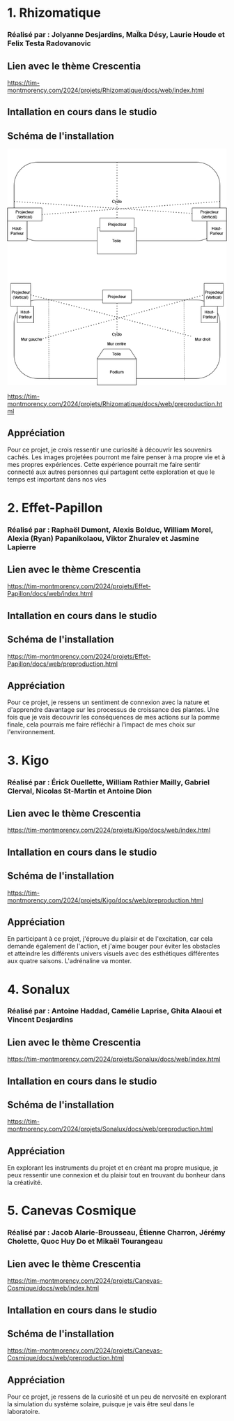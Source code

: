 # 1. Rhizomatique
### Réalisé par : Jolyanne Desjardins, MaÏka Désy, Laurie Houde et Felix Testa Radovanovic

## Lien avec le thème Crescentia 
https://tim-montmorency.com/2024/projets/Rhizomatique/docs/web/index.html

## Intallation en cours dans le studio

## Schéma de l'installation 
![Media](Media/rhizomatique_plantation.png) 

https://tim-montmorency.com/2024/projets/Rhizomatique/docs/web/preproduction.html

## Appréciation
Pour ce projet, je crois ressentir une curiosité à découvrir les souvenirs cachés. Les images projetées pourront me faire penser à ma propre vie et à mes propres expériences. Cette expérience pourrait me faire sentir connecté aux autres personnes qui partagent cette exploration et que le temps est important dans nos vies

# 2. Effet-Papillon
### Réalisé par : Raphaël Dumont, Alexis Bolduc, William Morel, Alexia (Ryan) Papanikolaou, Viktor Zhuralev et Jasmine Lapierre

## Lien avec le thème Crescentia 
https://tim-montmorency.com/2024/projets/Effet-Papillon/docs/web/index.html

## Intallation en cours dans le studio

## Schéma de l'installation 


https://tim-montmorency.com/2024/projets/Effet-Papillon/docs/web/preproduction.html
## Appréciation
Pour ce projet, je ressens un sentiment de connexion avec la nature et d'apprendre davantage sur les processus de croissance des plantes. Une fois que je vais decouvrir les conséquences de mes actions sur la pomme finale, cela pourrais me faire réfléchir à l'impact de mes choix sur l'environnement.

# 3. Kigo
### Réalisé par : Érick Ouellette, William Rathier Mailly, Gabriel Clerval, Nicolas St-Martin et Antoine Dion

## Lien avec le thème Crescentia 
https://tim-montmorency.com/2024/projets/Kigo/docs/web/index.html

## Intallation en cours dans le studio

## Schéma de l'installation 

https://tim-montmorency.com/2024/projets/Kigo/docs/web/preproduction.html
## Appréciation
En participant à ce projet, j'éprouve du plaisir et de l'excitation, car cela demande également de l'action, et j'aime bouger pour éviter les obstacles et atteindre les différents univers visuels avec des esthétiques différentes aux quatre saisons. L'adrénaline va monter.

# 4. Sonalux
### Réalisé par : Antoine Haddad, Camélie Laprise, Ghita Alaoui et Vincent Desjardins

## Lien avec le thème Crescentia 
https://tim-montmorency.com/2024/projets/Sonalux/docs/web/index.html

## Intallation en cours dans le studio

## Schéma de l'installation 

https://tim-montmorency.com/2024/projets/Sonalux/docs/web/preproduction.html

## Appréciation
En explorant les instruments du projet et en créant ma propre musique, je peux ressentir une connexion et du plaisir tout en trouvant du bonheur dans la créativité.

 # 5. Canevas Cosmique
### Réalisé par : Jacob Alarie-Brousseau, Étienne Charron, Jérémy Cholette, Quoc Huy Do et Mikaël Tourangeau

## Lien avec le thème Crescentia 
https://tim-montmorency.com/2024/projets/Canevas-Cosmique/docs/web/index.html

## Intallation en cours dans le studio

## Schéma de l'installation 

https://tim-montmorency.com/2024/projets/Canevas-Cosmique/docs/web/preproduction.html

## Appréciation
Pour ce projet, je ressens de la curiosité et un peu de nervosité en explorant la simulation du système solaire, puisque je vais être seul dans le laboratoire.

